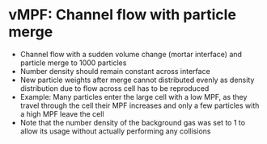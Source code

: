 # vMPF: Channel flow with particle merge
* Channel flow with a sudden volume change (mortar interface) and particle merge to 1000 particles
* Number density should remain constant across interface
* New particle weights after merge cannot distributed evenly as density distribution due to flow across cell has to be reproduced
* Example: Many particles enter the large cell with a low MPF, as they travel through the cell their MPF increases and only a few particles with a high MPF leave the cell
* Note that the number density of the background gas was set to 1 to allow its usage without actually performing any collisions